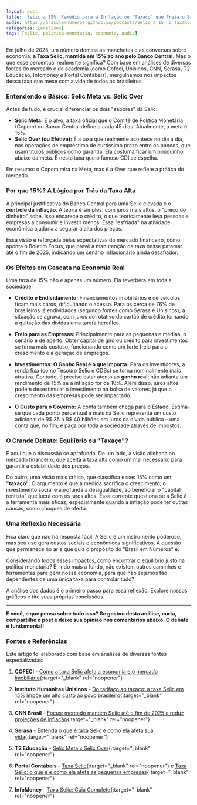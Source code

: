```yaml
---
layout: post
title: 'Selic a 15%: Remédio para a Inflação ou "Taxaço" que Freia o Brasil?'
audio: https://brasilemnumeros.github.io/podcasts/Selic_a_15__O_Taxa%C3%A7o_que_Desacelera_o_Brasil__Entenda_os_Impactos_no_Seu_Bolso_e_na_Economia.m4a
categories: [analises]
tags: [selic, politica-monetaria, economia, audio]
---
```


Em julho de 2025, um número domina as manchetes e as conversas sobre economia: **a Taxa Selic, mantida em 15% ao ano pelo Banco Central.** Mas o que esse percentual realmente significa? Com base em análises de diversas fontes do mercado e da academia (como Cofeci, Unisinos, CNN, Serasa, T2 Educação, Infomoney e Portal Contábeis), mergulhamos nos impactos dessa taxa que mexe com a vida de todos os brasileiros.

### Entendendo o Básico: Selic Meta vs. Selic Over

Antes de tudo, é crucial diferenciar os dois "sabores" da Selic:

- **Selic Meta:** É o alvo, a taxa oficial que o Comitê de Política Monetária (Copom) do Banco Central define a cada 45 dias. Atualmente, a meta é 15%.
- **Selic Over (ou Efetiva):** É a taxa que realmente acontece no dia a dia, nas operações de empréstimo de curtíssimo prazo entre os bancos, que usam títulos públicos como garantia. Ela costuma ficar um pouquinho abaixo da meta. É nesta taxa que o famoso CDI se espelha.

Em resumo: o Copom mira na Meta, mas é a Over que reflete a prática do mercado.

### Por que 15%? A Lógica por Trás da Taxa Alta

A principal justificativa do Banco Central para uma Selic elevada é o **controle da inflação**. A teoria é simples: com juros mais altos, o "preço do dinheiro" sobe. Isso encarece o crédito, o que teoricamente leva pessoas e empresas a consumir e investir menos. Essa "esfriada" na atividade econômica ajudaria a segurar a alta dos preços.

Essa visão é reforçada pelas expectativas do mercado financeiro, como aponta o Boletim Focus, que prevê a manutenção da taxa nesse patamar até o fim de 2025, indicando um cenário inflacionário ainda desafiador.

### Os Efeitos em Cascata na Economia Real

Uma taxa de 15% não é apenas um número. Ela reverbera em toda a sociedade:

- **Crédito e Endividamento:** Financiamentos imobiliários e de veículos ficam mais caros, dificultando o acesso. Para os cerca de 76% de brasileiros já endividados (segundo fontes como Serasa e Unisinos), a situação se agrava, com juros do rotativo do cartão de crédito tornando a quitação das dívidas uma tarefa hercúlea.

- **Freio para as Empresas:** Principalmente para as pequenas e médias, o cenário é de aperto. Obter capital de giro ou crédito para investimentos se torna mais custoso, funcionando como um forte freio para o crescimento e a geração de empregos.

- **Investimentos: O Ganho Real é o que Importa:** Para os investidores, a renda fixa (como Tesouro Selic e CDBs) se torna nominalmente mais atrativa. Contudo, é preciso estar atento ao **ganho real**: não adianta um rendimento de 15% se a inflação for de 10%. Além disso, juros altos podem desestimular o investimento na bolsa de valores, já que o crescimento das empresas pode ser impactado.

- **O Custo para o Governo:** A conta também chega para o Estado. Estima-se que cada ponto percentual a mais na Selic represente um custo adicional de R$ 35 a R$ 40 bilhões em juros da dívida pública – uma conta que, no fim, é paga por toda a sociedade através de impostos.

### O Grande Debate: Equilíbrio ou "Taxaço"?

É aqui que a discussão se aprofunda. De um lado, a visão alinhada ao mercado financeiro, que aceita a taxa alta como um mal necessário para garantir a estabilidade dos preços.

Do outro, uma visão mais crítica, que classifica esses 15% como um **"taxaço"**. O argumento é que a medida sacrifica o crescimento, o investimento social e aprofunda a desigualdade, ao beneficiar o "capital rentista" que lucra com os juros altos. Essa corrente questiona se a Selic é a ferramenta mais eficaz, especialmente quando a inflação pode ter outras causas, como choques de oferta.

### Uma Reflexão Necessária

Fica claro que não há resposta fácil. A Selic é um instrumento poderoso, mas seu uso gera custos sociais e econômicos significativos. A questão que permanece no ar e que guia o propósito do "Brasil em Números" é:

Considerando todos esses impactos, como encontrar o equilíbrio justo na política monetária? E, indo mais a fundo, não existem outros caminhos e ferramentas para gerir nossa economia, para que não sejamos tão dependentes de uma única taxa para controlar tudo?

A análise dos dados é o primeiro passo para essa reflexão. Explore nossos gráficos e tire suas próprias conclusões.

---

**E você, o que pensa sobre tudo isso? Se gostou desta análise, curta, compartilhe o post e deixe sua opinião nos comentários abaixo. O debate é fundamental!**

### Fontes e Referências

Este artigo foi elaborado com base em análises de diversas fontes especializadas:

1. **COFECI** - [Como a taxa Selic afeta a economia e o mercado imobiliário](https://www.cofeci.gov.br/post/como-a-taxa-selic-afeta-a-economia-e-o-mercado-imobili%C3%A1rio){:target="\_blank" rel="noopener"}

2. **Instituto Humanitas Unisinos** - [Do tarifaço ao taxaço: a taxa Selic em 15% impõe um alto custo ao povo brasileiro](https://www.ihu.unisinos.br/655259-do-tarifaco-ao-taxaco-a-taxa-selic-em-15-impoe-um-alto-custo-ao-povo-brasileiro-artigo-de-sergio-botton-barcellos){:target="\_blank" rel="noopener"}

3. **CNN Brasil** - [Focus: mercado mantém Selic até o fim de 2025 e reduz projeções de inflação](https://www.cnnbrasil.com.br/economia/macroeconomia/focus-mercado-mantem-selic-ate-o-fim-de-2025-e-reduz-projecoes-de-inflacao/){:target="\_blank" rel="noopener"}

4. **Serasa** - [Entenda o que é taxa Selic e como ela afeta sua vida](https://www.serasa.com.br/blog/entenda-o-que-e-taxa-selic-e-como-ela-afeta-sua-vida/){:target="\_blank" rel="noopener"}

5. **T2 Educação** - [Selic Meta x Selic Over](https://t2.com.br/blog/selic-meta-x-selic-over/){:target="\_blank" rel="noopener"}

6. **Portal Contábeis** - [Taxa Selic](https://www.contabeis.com.br/tabelas/selic/){:target="\_blank" rel="noopener"} e [Taxa Selic: o que é e como ela afeta as pequenas empresas](https://www.contabeis.com.br/noticias/69087/taxa-selic-o-que-e-e-como-ela-afeta-as-pequenas-empresas/){:target="\_blank" rel="noopener"}

7. **InfoMoney** - [Taxa Selic: Guia Completo](https://www.infomoney.com.br/guias/taxa-selic/){:target="\_blank" rel="noopener"}
